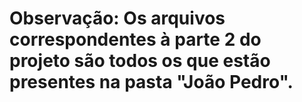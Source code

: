 # Observação: Os arquivos correspondentes à parte 2 do projeto são todos os que estão presentes na pasta "João Pedro".
